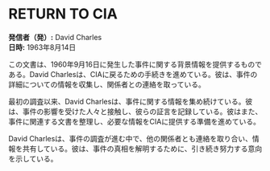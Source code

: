# RETURN TO CIA

**発信者（発）:** David Charles  
**日時:** 1963年8月14日

この文書は、1960年9月16日に発生した事件に関する背景情報を提供するものである。David Charlesは、CIAに戻るための手続きを進めている。彼は、事件の詳細についての情報を収集し、関係者との連絡を取っている。

最初の調査以来、David Charlesは、事件に関する情報を集め続けている。彼は、事件の影響を受けた人々と接触し、彼らの証言を記録している。彼はまた、事件に関連する文書を整理し、必要な情報をCIAに提供する準備を進めている。

David Charlesは、事件の調査が進む中で、他の関係者とも連絡を取り合い、情報を共有している。彼は、事件の真相を解明するために、引き続き努力する意向を示している。